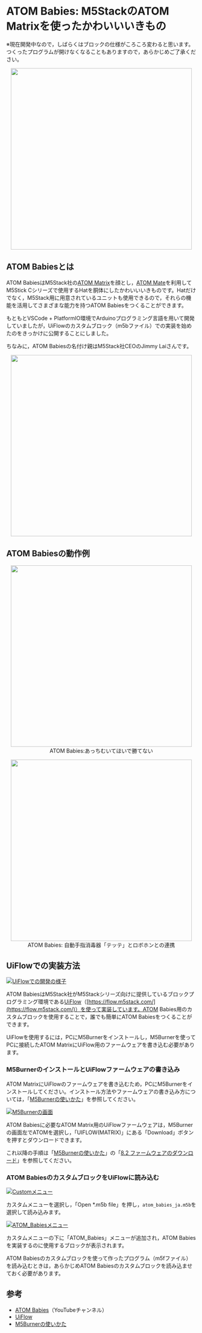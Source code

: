 # ATOM Babies: M5StackのATOM Matrixを使ったかわいいいきもの

※現在開発中なので，しばらくはブロックの仕様がころころ変わると思います。つくったプログラムが開けなくなることもありますので，あらかじめご了承ください。

<div align="center">
<img src="https://i.gyazo.com/17ba2e562ec676ad2b5e5da635c184e6.jpg" width="480">
</div>

## ATOM Babiesとは

ATOM BabiesはM5Stack社の<a href="https://shop.m5stack.com/collections/atom-series/products/atom-matrix-esp32-development-kit">ATOM  Matrix</a>を顔とし，<a href="https://shop.m5stack.com/products/atom-mate">ATOM Mate</a>を利用してM5Stick Cシリーズで使用するHatを胴体にしたかわいいいきものです。Hatだけでなく，M5Stack用に用意されているユニットも使用できるので，それらの機能を活用してさまざまな能力を持つATOM Babiesをつくることができます。

もともとVSCode + PlatformIO環境でArduinoプログラミング言語を用いて開発していましたが，UiFlowのカスタムブロック（m5bファイル）での実装を始めたのをきっかけに公開することにしました。

ちなみに，ATOM Babiesの名付け親はM5Stack社CEOのJimmy Laiさんです。

<p align="center">
<img src="https://i.gyazo.com/338db268a5e14a0bea83b9184c8a8043.png" width="480"/>
</p>

## ATOM Babiesの動作例

<p align="center">
<a href="https://youtu.be/lBxplz1Vmxc"><img src="https://img.youtube.com/vi/lBxplz1Vmxc/0.jpg" width="480"/></a>
ATOM Babies:あっちむいてほいで勝てない
</p>

<p align="center">
<a href="https://youtu.be/yEB1nSGFLgU"><img src="https://img.youtube.com/vi/yEB1nSGFLgU/0.jpg" width="480"/></a>
ATOM Babies: 自動手指消毒器「テッテ」とロボホンとの連携
</p>

## UiFlowでの実装方法

[![UiFlowでの開発の様子](https://i.gyazo.com/f278afebd08736265ef63bd5ca6bfb16.png)](https://gyazo.com/f278afebd08736265ef63bd5ca6bfb16)

ATOM BabiesはM5Stack社がM5Stackシリーズ向けに提供しているブロックプログラミング環境である[UiFlow](https://flow.m5stack.com/)（[https://flow.m5stack.com/](https://flow.m5stack.com/)）を使って実装しています。ATOM Babies用のカスタムブロックを使用することで，誰でも簡単にATOM Babiesをつくることができます。

UiFlowを使用するには，PCにM5Burnerをインストールし，M5Burnerを使ってPCに接続したATOM MatrixにUiFlow用のファームウェアを書き込む必要があります。

### M5BurnerのインストールとUiFlowファームウェアの書き込み

ATOM MatrixにUiFlowのファームウェアを書き込むため，PCにM5Burnerをインストールしてください。インストール方法やファームウェアの書き込み方については，「[M5Burnerの使いかた](https://zenn.dev/saitotetsuya/articles/m5stack_m5burner)」を参照してください。

[![M5Burnerの画面](https://i.gyazo.com/502735c631de220e7fcac8b5088df9a9.png)](https://gyazo.com/502735c631de220e7fcac8b5088df9a9)

ATOM Babiesに必要なATOM Matrix用のUiFlowファームウェアは，M5Burnerの画面左でATOMを選択し，「UIFLOW(MATRIX)」にある「Download」ボタンを押すとダウンロードできます。

これ以降の手順は「[M5Burnerの使いかた](https://zenn.dev/saitotetsuya/articles/m5stack_m5burner)」の「[8.2 ファームウェアのダウンロード](https://zenn.dev/saitotetsuya/articles/m5stack_m5burner#8.2-%E3%83%95%E3%82%A1%E3%83%BC%E3%83%A0%E3%82%A6%E3%82%A7%E3%82%A2%E3%81%AE%E3%83%80%E3%82%A6%E3%83%B3%E3%83%AD%E3%83%BC%E3%83%89)」を参照してください。

### ATOM BabiesのカスタムブロックをUiFlowに読み込む

[![Customメニュー](https://i.gyazo.com/34bd1e3d9296cb60d0fe6e959e13490e.png)](https://gyazo.com/34bd1e3d9296cb60d0fe6e959e13490e)

カスタムメニューを選択し，「Open *.m5b file」を押し，`atom_babies_ja.m5b`を選択して読み込みます。

[![ATOM_Babiesメニュー](https://i.gyazo.com/d4cb5540307740aca6e03f29572a0bc8.png)](https://gyazo.com/d4cb5540307740aca6e03f29572a0bc8)

カスタムメニューの下に「ATOM_Babies」メニューが追加され，ATOM Babiesを実装するのに使用するブロックが表示されます。

ATOM Babiesのカスタムブロックを使って作ったプログラム（m5fファイル）を読み込むときは，あらかじめATOM Babiesのカスタムブロックを読み込ませておく必要があります。

## 参考

* [ATOM Babies](https://youtube.com/playlist?list=PL5yIB9ecl31VxCF3HHRsOgXIgWvoJSiL5)（YouTubeチャンネル）
* [UiFlow](https://flow.m5stack.com/)
* [M5Burnerの使いかた](https://zenn.dev/saitotetsuya/articles/m5stack_m5burner)
